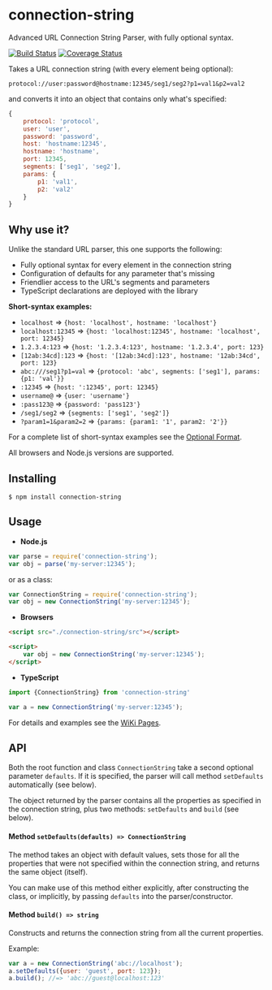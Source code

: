 connection-string
=================

Advanced URL Connection String Parser, with fully optional syntax.

[![Build Status](https://travis-ci.org/vitaly-t/connection-string.svg?branch=master)](https://travis-ci.org/vitaly-t/connection-string)
[![Coverage Status](https://coveralls.io/repos/vitaly-t/connection-string/badge.svg?branch=master)](https://coveralls.io/r/vitaly-t/connection-string?branch=master)

Takes a URL connection string (with every element being optional): 

```
protocol://user:password@hostname:12345/seg1/seg2?p1=val1&p2=val2
```

and converts it into an object that contains only what's specified:

```js
{
    protocol: 'protocol',
    user: 'user',
    password: 'password',
    host: 'hostname:12345',
    hostname: 'hostname',
    port: 12345,
    segments: ['seg1', 'seg2'],
    params: {
        p1: 'val1',
        p2: 'val2'
    }
}
```

## Why use it?

Unlike the standard URL parser, this one supports the following:

* Fully optional syntax for every element in the connection string
* Configuration of defaults for any parameter that's missing
* Friendlier access to the URL's segments and parameters
* TypeScript declarations are deployed with the library
 
**Short-syntax examples:**

* `localhost` => `{host: 'localhost', hostname: 'localhost'}`
* `localhost:12345` => `{host: 'localhost:12345', hostname: 'localhost', port: 12345}`
* `1.2.3.4:123` => `{host: '1.2.3.4:123', hostname: '1.2.3.4', port: 123}`
* `[12ab:34cd]:123` => `{host: '[12ab:34cd]:123', hostname: '12ab:34cd', port: 123}`
* `abc:///seg1?p1=val` => `{protocol: 'abc', segments: ['seg1'], params: {p1: 'val'}}`
* `:12345` => `{host: ':12345', port: 12345}`
* `username@` => `{user: 'username'}`
* `:pass123@` => `{password: 'pass123'}`
* `/seg1/seg2` => `{segments: ['seg1', 'seg2']}`
* `?param1=1&param2=2` => `{params: {param1: '1', param2: '2'}}`

For a complete list of short-syntax examples see the [Optional Format].

All browsers and Node.js versions are supported.

## Installing

```
$ npm install connection-string
```

## Usage

* **Node.js**

```js
var parse = require('connection-string');
var obj = parse('my-server:12345');
```

or as a class:

```js
var ConnectionString = require('connection-string');
var obj = new ConnectionString('my-server:12345');
```

* **Browsers**

```html
<script src="./connection-string/src"></script>

<script>
    var obj = new ConnectionString('my-server:12345');
</script>
```

* **TypeScript**

```ts
import {ConnectionString} from 'connection-string'

var a = new ConnectionString('my-server:12345');
```

For details and examples see the [WiKi Pages].

## API

Both the root function and class `ConnectionString` take a second optional parameter `defaults`.
If it is specified, the parser will call method `setDefaults` automatically (see below). 

The object returned by the parser contains all the properties as specified in the connection string,
plus two methods: `setDefaults` and `build` (see below).

#### Method `setDefaults(defaults) => ConnectionString`

The method takes an object with default values, sets those for all the properties that were not
specified within the connection string, and returns the same object (itself). 

You can make use of this method either explicitly, after constructing the class, or implicitly, by 
passing `defaults` into the parser/constructor.

#### Method `build() => string`

Constructs and returns the connection string from all the current properties.

Example:
 
```js
var a = new ConnectionString('abc://localhost');
a.setDefaults({user: 'guest', port: 123});
a.build(); //=> 'abc://guest@localhost:123'
```

[WiKi Pages]:https://github.com/vitaly-t/connection-string/wiki
[Optional Format]:https://github.com/vitaly-t/connection-string/wiki#optional-format
